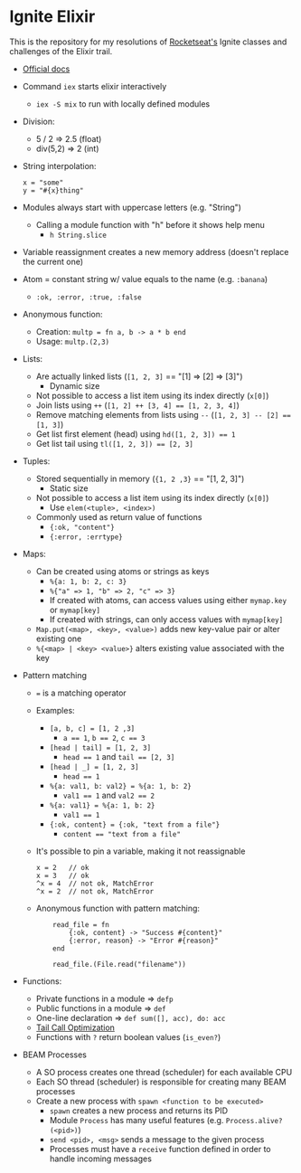 # Ignite Elixir

This is the repository for my resolutions of [Rocketseat's](https://rocketseat.com.br/) Ignite classes and challenges of the Elixir trail.  

- [Official docs](https://hexdocs.pm/elixir)
- Command `iex` starts elixir interactively
    - `iex -S mix` to run with locally defined modules
- Division:
    - 5 / 2 => 2.5 (float)
    - div(5,2) => 2 (int)
- String interpolation:
    ```
    x = "some"
    y = "#{x}thing"
    ```
- Modules always start with uppercase letters (e.g. "String")
    - Calling a module function with "h" before it shows help menu
        - `h String.slice`
- Variable reassignment creates a new memory address (doesn't replace the current one)
- Atom = constant string w/ value equals to the name (e.g. `:banana`)
    - `:ok, :error, :true, :false`
- Anonymous function:
    - Creation: `multp = fn a, b -> a * b end`
    - Usage: `multp.(2,3)`
- Lists:
    - Are actually linked lists (`[1, 2, 3]` == "[1] => [2] => [3]")
        - Dynamic size
    - Not possible to access a list item using its index directly (`x[0]`)
    - Join lists using `++` (`[1, 2] ++ [3, 4] == [1, 2, 3, 4]`)
    - Remove matching elements from lists using `--` (`[1, 2, 3] -- [2] == [1, 3]`)
    - Get list first element (head) using `hd([1, 2, 3]) == 1`
    - Get list tail using `tl([1, 2, 3]) == [2, 3]`
- Tuples:
    - Stored sequentially in memory (`{1, 2 ,3}` == "[1, 2, 3]")
        - Static size
    - Not possible to access a list item using its index directly (`x[0]`)
        - Use `elem(<tuple>, <index>)`
    - Commonly used as return value of functions
        - `{:ok, "content"}`
        - `{:error, :errtype}`
- Maps:
    - Can be created using atoms or strings as keys
        - `%{a: 1, b: 2, c: 3}`
        - `%{"a" => 1, "b" => 2, "c" => 3}`
        - If created with atoms, can access values using either `mymap.key` or `mymap[key]`
        - If created with strings, can only access values with `mymap[key]`
    - `Map.put(<map>, <key>, <value>)` adds new key-value pair or alter existing one
    - `%{<map> | <key> <value>}` alters existing value associated with the key
- Pattern matching
    - `=` is a matching operator
    - Examples:
        - `[a, b, c] = [1, 2 ,3]`
            - `a == 1`, `b == 2`, `c == 3`
        - `[head | tail] = [1, 2, 3]`
            - `head == 1` and `tail == [2, 3]`
        - `[head | _] = [1, 2, 3]`
            - `head == 1`
        - `%{a: val1, b: val2} = %{a: 1, b: 2}`
            - `val1 == 1` and `val2 == 2`
        - `%{a: val1} = %{a: 1, b: 2}`
            - `val1 == 1`
        - `{:ok, content} = {:ok, "text from a file"}`
            - `content == "text from a file"`
    - It's possible to pin a variable, making it not reassignable
        ```
        x = 2   // ok
        x = 3   // ok
        ^x = 4  // not ok, MatchError
        ^x = 2  // not ok, MatchError
        ```

    - Anonymous function with pattern matching:
        ```
            read_file = fn
                {:ok, content} -> "Success #{content}"
                {:error, reason} -> "Error #{reason}"
            end
            
            read_file.(File.read("filename"))
        ```
- Functions:
    - Private functions in a module => `defp`
    - Public functions in a module => `def`
    - One-line declaration => `def sum([], acc), do: acc`
    - [Tail Call Optimization](https://efficient-sloth-d85.notion.site/Recursividade-e-Tail-Call-Optimization-79f2a8103b174d6db58d8bea19546c0d)
    - Functions with `?` return boolean values (`is_even?`)

- BEAM Processes
    - A SO process creates one thread (scheduler) for each available CPU
    - Each SO thread (scheduler) is responsible for creating many BEAM processes
    - Create a new process with `spawn <function to be executed>`
        - `spawn` creates a new process and returns its PID
        - Module `Process` has many useful features (e.g. `Process.alive?(<pid>)`)
        - `send <pid>, <msg>` sends a message to the given process
        - Processes must have a `receive` function defined in order to handle incoming messages
